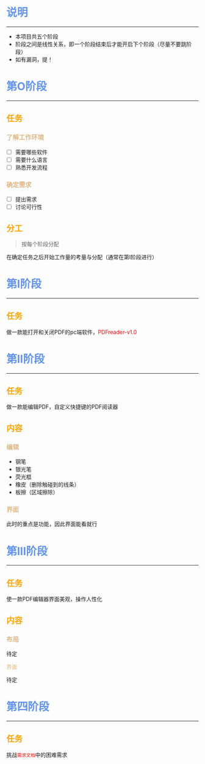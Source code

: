 # <font color='cornflowerblue'>说明</font>

---

-   本项目共五个阶段
-   阶段之间是线性关系，即一个阶段结束后才能开启下个阶段（尽量不要跳阶段）
-   如有漏洞，提！

# <font color='cornflowerblue'>第O阶段</font>

---

## <font color='orange'>任务</font>

### <font color='BurlyWood'>了解工作环境</font>

-   [ ] 需要哪些软件
-   [ ] 需要什么语言
-   [ ] 熟悉开发流程

### <font color='BurlyWood'>确定需求</font>

-   [ ] 提出需求
-   [ ] 讨论可行性

## <font color='orange'>分工</font>

>   按每个阶段分配

在确定任务之后开始工作量的考量与分配（通常在第I阶段进行）

# <font color='cornflowerblue'>第I阶段</font>

---

## <font color='orange'>任务</font>

做一款能打开和关闭PDF的pc端软件，<font color='red'>PDFreader-v1.0</font>

# <font color='cornflowerblue'>第II阶段</font>

---

## <font color='orange'>任务</font>

做一款能编辑PDF，自定义快捷键的PDF阅读器

## <font color='orange'>内容</font>

### <font color='BurlyWood'>编辑</font>

-   钢笔
-   银光笔
-   荧光框
-   橡皮（删除触碰到的线条）
-   板擦（区域擦除）

### <font color='BurlyWood'>界面</font>

此时的重点是功能，因此界面能看就行

# <font color='cornflowerblue'>第III阶段</font>

---

## <font color='orange'>任务</font>

使一款PDF编辑器界面美观，操作人性化

## <font color='orange'>内容</font>

### <font color='BurlyWood'>布局</font>

待定

<font color='BurlyWood'>界面</font>

待定 

# <font color='cornflowerblue'>第四阶段</font>

---

## <font color='orange'>任务</font>

挑战<font color='red'>`需求文档`</font>中的困难需求
